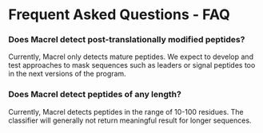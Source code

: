 # Frequent Asked Questions - FAQ

### Does Macrel detect post-translationally modified peptides?

Currently, Macrel only detects mature peptides. We expect to develop and test
approaches to mask sequences such as leaders or signal peptides too in the next
versions of the program.
    
### Does Macrel detect peptides of any length?

Currently, Macrel detects peptides in the range of 10-100 residues. The
classifier will generally not return meaningful result for longer sequences.

